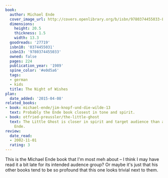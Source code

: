 ```yaml
---
book:
  author: Michael Ende
  cover_image_url: http://covers.openlibrary.org/b/isbn/9780374455033-L.jpg
  dimensions:
    height: 20.5
    thickness: 1.5
    width: 13.3
  goodreads: '27719'
  isbn10: '0374455031'
  isbn13: '9780374455033'
  owned: false
  pages: 224
  publication_year: '1989'
  spine_color: '#e0d5a6'
  tags:
  - german
  - kids
  title: The Night of Wishes
plan:
  date_added: '2015-04-08'
related_books:
- book: michael-ende/jim-knopf-und-die-wilde-13
  text: Probably the Ende book closest in tone and spirit.
- book: otfried-preussler/the-little-ghost
  text: The Little Ghost is closer in spirit and target audience than any book by
    Ende.
review:
  date_read:
  - 2002-11-01
  rating: 3
---
```


This is the Michael Ende book that I'm most meh about – I think I may have read it a bit late for its intended audence
group? Or maybe it's just that his other books tend to be so profound that this one looks trivial next to them.
